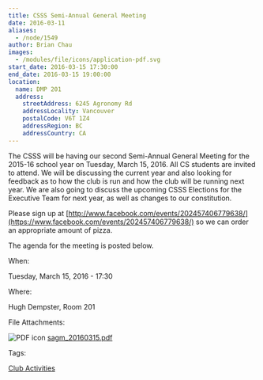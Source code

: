 ```yaml
---
title: CSSS Semi-Annual General Meeting
date: 2016-03-11
aliases:
  - /node/1549
author: Brian Chau
images:
  - /modules/file/icons/application-pdf.svg
start_date: 2016-03-15 17:30:00
end_date: 2016-03-15 19:00:00
location:
  name: DMP 201
  address:
    streetAddress: 6245 Agronomy Rd
    addressLocality: Vancouver
    postalCode: V6T 1Z4
    addressRegion: BC
    addressCountry: CA
---
```


The CSSS will be having our second Semi-Annual General Meeting for the 2015-16 school year on Tuesday, March 15, 2016. All CS students are invited to attend. We will be discussing the current year and also looking for feedback as to how the club is run and how the club will be running next year. We are also going to discuss the upcoming CSSS Elections for the Executive Team for next year, as well as changes to our constitution.

Please sign up at [http://www.facebook.com/events/202457406779638/](https://www.facebook.com/events/202457406779638/) so we can order an appropriate amount of pizza.

The agenda for the meeting is posted below.

When:

Tuesday, March 15, 2016 - 17:30

Where:

Hugh Dempster, Room 201

File Attachments:

![PDF icon](/modules/file/icons/application-pdf.svg "application/pdf") [sagm_20160315.pdf](/files/sagm_20160315.pdf)

Tags:

[Club Activities](/club)
